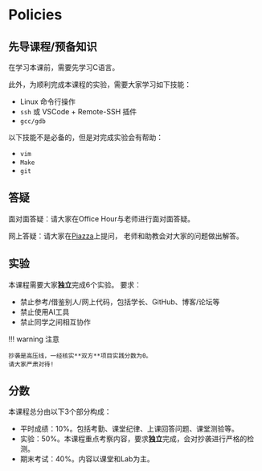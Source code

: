# Policies

## 先导课程/预备知识
在学习本课前，需要先学习C语言。

此外，为顺利完成本课程的实验，需要大家学习如下技能：

- Linux 命令行操作
- `ssh` 或 VSCode + Remote-SSH 插件
- `gcc/gdb`

以下技能不是必备的，但是对完成实验会有帮助：

- `vim`
- `Make`
- `git`

## 答疑

面对面答疑：请大家在Office Hour与老师进行面对面答疑。

网上答疑：请大家在[Piazza](https://piazza.com/stu.xjtu.edu.cn/spring2025/xjtuics)上提问，
老师和助教会对大家的问题做出解答。

## 实验
本课程需要大家**独立**完成6个实验。
要求：

- 禁止参考/借鉴别人/网上代码，包括学长、GitHub、博客/论坛等
- 禁止使用AI工具
- 禁止同学之间相互协作

!!! warning 注意

    抄袭是高压线，一经核实**双方**项目实践分数为0。
    请大家严肃对待!

## 分数
本课程总分由以下3个部分构成：

- 平时成绩：10%。包括考勤、课堂纪律、上课回答问题、课堂测验等。
- 实验：50%。本课程重点考察内容，要求**独立**完成，会对抄袭进行严格的检测。
- 期末考试：40%。内容以课堂和Lab为主。
